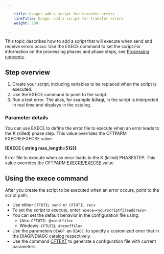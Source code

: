 ```yaml
---

    title: Usage: add a script for transfer errors
    linkTitle: Usage: add a script for transfer errors
    weight: 200

---
```

This topic describes how to add a script that will execute when send and receive errors occur. Use the EXECE command to set the script.For information on the processing phases and phase steps, see [Processing concepts](../../phase_and_phasestep).

## Step overview

1. Create your script, including variables to be replaced when the script is executed.
1. Use the EXECE command to point to the script.
1. Run a test error. The alias, for example &diagi, in the script is interpreted in real time and displays in the catalog.

### Parameter details

You can use EXECE to define the error file to execute when an error leads to the K (killed) phase step. This value overrides the CFTPARM EXECRE/EXECSE value.

****\[EXECE { string max\_length=512}\]****

Error file to execute when an error leads to the K (killed) PHASESTEP. This value overrides the CFTPARM [EXECRE](../../../c_intro_userinterfaces/command_summary/parameter_intro/execre)/[EXECSE](../../../c_intro_userinterfaces/command_summary/parameter_intro/execse) value.

## Using the exece command

After you create the script to be executed when an error occurs, point to the script path.

- Use either <span class="code">`CFTUTIL send `</span>or<span class="code">` CFTUTIL recv`</span>
- To set the script to execute, enter: <span class="code">`exece=<yourscriptfileaddress>`</span>
- You can set the default behavior in the configuration file using:
    -   Unix: <span class="code">`CFTUTIL @<conffile>`</span>
    -   Windows: <span class="code">`CFTUTIL #<conffile> `</span>
- Use the parameters <span class="code">`DIAGP `</span>an <span class="code">`DIAGC `</span>to specify a customized error that in the DIAGP/DIAGC catalog respectively.
- Use the command [CFTEXT](../../../c_intro_userinterfaces/about_cftutil/configuring_cft_start_here/cftext_command) to generate a configuration file with current parameters.
